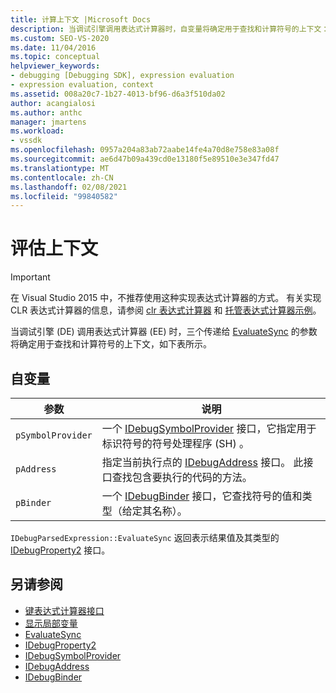 ```yaml
---
title: 计算上下文 |Microsoft Docs
description: 当调试引擎调用表达式计算器时，自变量将确定用于查找和计算符号的上下文： pSymbolProvider、pAddress 和 pBinder。
ms.custom: SEO-VS-2020
ms.date: 11/04/2016
ms.topic: conceptual
helpviewer_keywords:
- debugging [Debugging SDK], expression evaluation
- expression evaluation, context
ms.assetid: 008a20c7-1b27-4013-bf96-d6a3f510da02
author: acangialosi
ms.author: anthc
manager: jmartens
ms.workload:
- vssdk
ms.openlocfilehash: 0957a204a83ab72aabe14fe4a70d8e758e83a08f
ms.sourcegitcommit: ae6d47b09a439cd0e13180f5e89510e3e347fd47
ms.translationtype: MT
ms.contentlocale: zh-CN
ms.lasthandoff: 02/08/2021
ms.locfileid: "99840582"
---
```

# <a name="evaluation-context"></a>评估上下文
> [!IMPORTANT]
> 在 Visual Studio 2015 中，不推荐使用这种实现表达式计算器的方式。 有关实现 CLR 表达式计算器的信息，请参阅 [clr 表达式计算器](https://github.com/Microsoft/ConcordExtensibilitySamples/wiki/CLR-Expression-Evaluators) 和 [托管表达式计算器示例](https://github.com/Microsoft/ConcordExtensibilitySamples/wiki/Managed-Expression-Evaluator-Sample)。

 当调试引擎 (DE) 调用表达式计算器 (EE) 时，三个传递给 [EvaluateSync](../../extensibility/debugger/reference/idebugparsedexpression-evaluatesync.md) 的参数将确定用于查找和计算符号的上下文，如下表所示。

## <a name="arguments"></a>自变量

|参数|说明|
|--------------|-----------------|
|`pSymbolProvider`|一个 [IDebugSymbolProvider](../../extensibility/debugger/reference/idebugsymbolprovider.md) 接口，它指定用于标识符号的符号处理程序 (SH) 。|
|`pAddress`|指定当前执行点的 [IDebugAddress](../../extensibility/debugger/reference/idebugaddress.md) 接口。 此接口查找包含要执行的代码的方法。|
|`pBinder`|一个 [IDebugBinder](../../extensibility/debugger/reference/idebugbinder.md) 接口，它查找符号的值和类型（给定其名称）。|

 `IDebugParsedExpression::EvaluateSync` 返回表示结果值及其类型的 [IDebugProperty2](../../extensibility/debugger/reference/idebugproperty2.md) 接口。

## <a name="see-also"></a>另请参阅
- [键表达式计算器接口](../../extensibility/debugger/key-expression-evaluator-interfaces.md)
- [显示局部变量](../../extensibility/debugger/displaying-locals.md)
- [EvaluateSync](../../extensibility/debugger/reference/idebugparsedexpression-evaluatesync.md)
- [IDebugProperty2](../../extensibility/debugger/reference/idebugproperty2.md)
- [IDebugSymbolProvider](../../extensibility/debugger/reference/idebugsymbolprovider.md)
- [IDebugAddress](../../extensibility/debugger/reference/idebugaddress.md)
- [IDebugBinder](../../extensibility/debugger/reference/idebugbinder.md)
